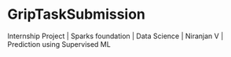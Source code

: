 # GripTaskSubmission
Internship Project | Sparks foundation | Data Science | Niranjan V | Prediction using Supervised ML
